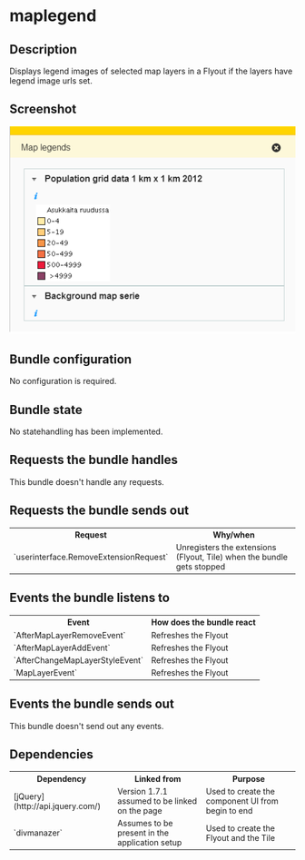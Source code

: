 # maplegend

## Description

Displays legend images of selected map layers in a Flyout if the layers have legend image urls set.

## Screenshot

![Map legend](maplegends.png)

## Bundle configuration

No configuration is required.

## Bundle state

No statehandling has been implemented.

## Requests the bundle handles

This bundle doesn't handle any requests.

## Requests the bundle sends out

<table class="table">
  <tr>
    <th>Request</th><th>Why/when</th>
  </tr>
  <tr>
    <td>`userinterface.RemoveExtensionRequest`</td>
    <td>Unregisters the extensions (Flyout, Tile) when the bundle gets stopped</td>
  </tr>
</table>

## Events the bundle listens to

<table class="table">
  <tr>
    <th>Event</th><th>How does the bundle react</th>
  </tr>
  <tr>
    <td>`AfterMapLayerRemoveEvent`</td>
    <td>Refreshes the Flyout</td>
  </tr>
  <tr>
    <td>`AfterMapLayerAddEvent`</td>
    <td>Refreshes the Flyout</td>
  </tr>
  <tr>
    <td>`AfterChangeMapLayerStyleEvent`</td>
    <td>Refreshes the Flyout</td>
  </tr>
  <tr>
    <td>`MapLayerEvent`</td>
    <td>Refreshes the Flyout</td>
  </tr>
</table>

## Events the bundle sends out

This bundle doesn't send out any events.

## Dependencies

<table class="table">
  <tr>
    <th>Dependency</th><th>Linked from</th><th>Purpose</th>
  </tr>
  <tr>
    <td> [jQuery](http://api.jquery.com/) </td>
    <td> Version 1.7.1 assumed to be linked on the page</td>
    <td> Used to create the component UI from begin to end</td>
  </tr>
  <tr>
    <td> `divmanazer` </td>
    <td> Assumes to be present in the application setup</td>
    <td> Used to create the Flyout and the Tile</td>
  </tr>
</table>
